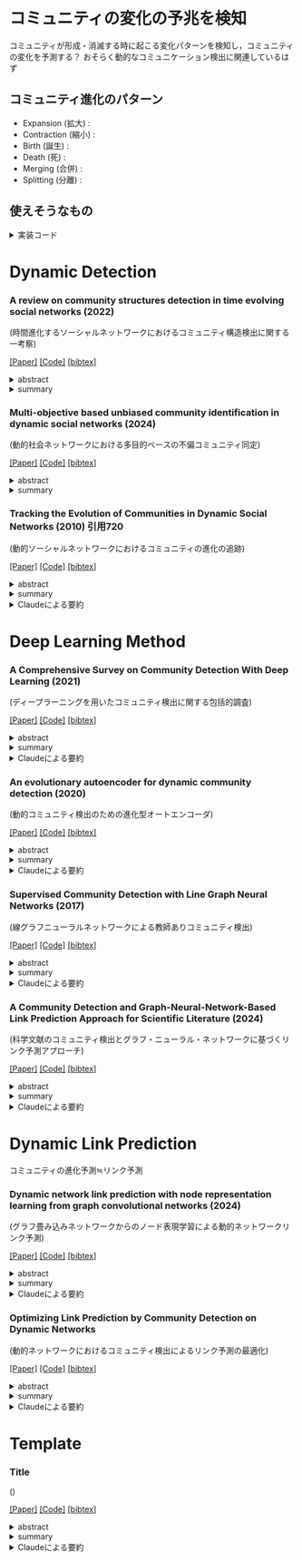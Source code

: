 # コミュニティの変化の予兆を検知
コミュニティが形成・消滅する時に起こる変化パターンを検知し，コミュニティの変化を予測する？
おそらく動的なコミュニケーション検出に関連しているはず
## コミュニティ進化のパターン
- Expansion (拡大) :
- Contraction (縮小) :
- Birth (誕生) :
- Death (死) :
- Merging (合併) :
- Splitting (分離) : 

## 使えそうなもの

<details><summary>実装コード</summary><div>

1. TGB (Temporal Graph Benchmark) Baselines[2]
   このリポジトリでは、連続時間の動的グラフモデルのベンチマーキングのためのコードが提供されています。JODIE、DyRep、TGAT、TGN、CAWNなど、複数の最新モデルの実装が含まれています。

   GitHub: https://github.com/fpour/TGB_Baselines

2. DGB (Dynamic Graph Benchmark)[5]
   この研究では、動的リンク予測の評価を改善するためのツールが提案されています。新しいデータセット、新しい負例サンプリング戦略、強力なベースラインモデルなどが含まれています。

   GitHub: https://github.com/fpour/DGB
</div></details> 

# Dynamic Detection

### A review on community structures detection in time evolving social networks (2022)
(時間進化するソーシャルネットワークにおけるコミュニティ構造検出に関する一考察)

[[Paper]](https://www.sciencedirect.com/science/article/pii/S1319157821002196)
[[Code]]()
[[bibtex]]()

<details><summary>abstract</summary><div>
近年、ソーシャルネットワークの利用が広く普及している。人間はこのようなネットワークの中で、同じような関心に基づいてグループを形成する傾向がある。このようなグループは、コミュニティやクラスターとして知られている。このような構造を検出することで、ソーシャルネットワークの組織と機能を特別に理解することができる。ネットワークは進化するため、その構造は変化する。本サーベイでは、この進化を動機とした動的ソーシャルネットワークにおけるコミュニティ検出問題の特徴と課題を明らかにする。我々の論文では、最先端の手法を技術的に調査・比較した。このサーベイは、ネットワークモデルと問題形成の定義から、研究者が最適な方法を見つけ、関連する将来の方向性を選択するのに役立つだろう。
</div></details> 

<details><summary>summary</summary><div>

- 動的ソーシャルネットワークにおけるコミュニティ検出手法を、ネットワークスナップショットアプローチと時系列ネットワークアプローチの2つに大別し、各アプローチの代表的な手法を詳細にレビューしている。 
- 各手法の特徴、使用データセット、時間複雑度、制限事項などを比較表にまとめ、技術的な比較を行っている。 
- この分野における主要な課題（異種ネットワーク、急速な変化への対応、プライバシー問題など）と今後の研究方向性（大規模ネットワーク、有向重み付きネットワーク、オーバーラップコミュニティなど）を明確に提示している。
</div></details> 



### Multi-objective based unbiased community identification in dynamic social networks (2024)
(動的社会ネットワークにおける多目的ベースの不偏コミュニティ同定)

[[Paper]](https://www.sciencedirect.com/science/article/pii/S0140366423004188)
[[Code]]()
[[bibtex]]()

<details><summary>abstract</summary><div>
ネットワークは、ノードとエッジという 2 つの基本エレメントのトポロジ的な配置です。現実世界のネットワークは静的ではありません。これらは時間とともに進化する傾向があり、ノードとエッジのセットも変化します。それらは、分析が大きな研究関心を集めているいくつかの隠されたデータで構成されています。類似したノードまたはエッジのグループを特定すると、それらの相互作用パターンについての知識を得るのに役立ちます。これらのグループはコミュニティと呼ばれ、バラバラまたは重複している場合があります。ネットワークのダイナミックな性質は、現在のコミュニティ構造にも影響を与え、それらを追跡することを困難にしています。この論文では、動的ネットワーク内のコミュニティ構造を特定するための多目的最適化アプローチを紹介します。ネットワークは、時間の経過とともに生成される一連のイベントと見なされ、各イベントは一度に導入される新しいエッジです。提案されたアルゴリズムは、ネットワークプロパティから着想を得た3つの目的関数を使用します。入力エッジに対応するノードのコミュニティは、その新しさに基づくアルゴリズムによって更新されます。このアルゴリズムは、パレートフロント最適なコミュニティを特定するための原則。このアルゴリズムは、12のデータセットで評価され、10の最先端のアルゴリズムと比較されます。実際のデータセットと接続されたデータセットで優れたパフォーマンスを示し、切断されたデータセットでも優れたパフォーマンスを発揮します。このアルゴリズムは、精度と品質の両方のメトリックを使用して評価され、品質メトリックは精度メトリックをわずかに上回ります。
</div></details> 

<details><summary>summary</summary><div>

- 動的手法の最新に近い文献を調査し，研究のトレンドを調査．
</div></details> 


### Tracking the Evolution of Communities in Dynamic Social Networks (2010) 引用720
(動的ソーシャルネットワークにおけるコミュニティの進化の追跡)

[[Paper]](https://ieeexplore.ieee.org/abstract/document/5562773)
[[Code]]()
[[bibtex]]()

<details><summary>abstract</summary><div>

</div></details> 

<details><summary>summary</summary><div>

- 歴史ある論文？引用数多い．
- 実験のデータセットを自作している．この分野では一般的なアプローチ？
- 拡大・縮小イベントや誕生・死イベント，マージ・分割イベントを持ったデータセットを作成している
- 進化の追跡をどうやってるの？→jaccard係数？
</div></details> 

<details><summary>Claudeによる要約</summary><div>


## 概要

この論文は、動的ネットワークにおけるコミュニティの進化を追跡するための新しいモデルと効率的な手法を提案している。

## 主な特徴

1. **動的コミュニティモデル**
   - コミュニティの誕生、消滅、分裂、併合などの重要なイベントを定義
   - これらのイベントを特定する方法を提示

2. **汎用的な手法**
   - 静的コミュニティ検出アルゴリズムに依存しない設計

3. **マッチング戦略**
   - Jaccard係数を使用してコミュニティ間の類似性を測定
   - 閾値ベースのマッチング戦略を採用

4. **評価**
   - 人工的に生成された動的ネットワークデータセットを使用
   - 従来の静的手法と比較して優れた性能を実証

5. **実世界データへの適用**
   - 約400万ユーザーの携帯電話通話ネットワークデータに適用
   - 2ヶ月間にわたる多数の動的コミュニティを特定

6. **スケーラビリティ**
   - 100万ノードのネットワークを約85秒で処理
   - 大規模ネットワークにも適用可能

## 結論

提案された手法は、大規模な動的ネットワークにおけるコミュニティの進化を効率的に追跡し、有意義な洞察を得るのに有効であることが示された。
</div></details> 

# Deep Learning Method

### A Comprehensive Survey on Community Detection With Deep Learning (2021)
(ディープラーニングを用いたコミュニティ検出に関する包括的調査)

[[Paper]](https://ieeexplore.ieee.org/document/9732192)
[[Code]]()
[[bibtex]]()

<details><summary>abstract</summary><div>
コミュニティは、ネットワーク内の他のコミュニティとは異なるメンバーの特徴やつながりを明らかにする。 コミュニティの検出はネットワーク分析において非常に重要である。 古典的なスペクトルクラスタリング法や統計的推論法にもかかわらず、近年、高次元ネットワークデータの取り扱いに有利なディープラーニング技術がコミュニティ検出のために大きく発展していることに気づく。 したがって、深層学習によるコミュニティ検出の最新の進歩を包括的に概観することは、学者や実務家にとってタイムリーである。 本サーベイでは、ディープニューラルネットワーク、ディープ非負行列分解、ディープスパースフィルタリングなどのディープラーニングに基づくモデルを含む、様々な最先端の手法を網羅する新しい分類法を考案・提案する。 主要カテゴリーであるディープニューラルネットワークは、さらに畳み込みネットワーク、グラフアテンションネットワーク、生成的敵対ネットワーク、オートエンコーダに分類される。 また、本サーベイでは、実験設定に対応するための一般的なベンチマークデータセット、評価指標、オープンソースの実装についてもまとめている。 次に、様々なドメインにおけるコミュニティ検出の実用的なアプリケーションについて議論し、実装シナリオを指摘する。 最後に、この急成長中の深層学習分野における挑戦的なトピックを提案することで、将来の方向性を概説する。
</div></details> 

<details><summary>summary</summary><div>

- 深層学習でのコミュニティ検出について調査
</div></details> 

<details><summary>Claudeによる要約</summary><div>

# ディープラーニングを用いたコミュニティ検出に関する包括的調査

## 概要

この論文は、ディープラーニングを用いたコミュニティ検出手法に関する包括的な調査を行っています。

## 主な内容

1. **背景と重要性**
   - コミュニティ検出の重要性と応用分野について説明

2. **手法の分類**
   以下の6カテゴリに分類し、体系的に整理:
   - 畳み込みネットワーク (CNN、GCN)
   - グラフ注意ネットワーク (GAT)
   - 敵対的生成ネットワーク (GAN)
   - オートエンコーダ (AE)
   - 深層非負値行列因子分解 (DNMF)
   - 深層スパースフィルタリング (DSF)

3. **手法の詳細レビュー**
   - 各カテゴリの代表的な手法について詳細に解説
   - 技術的特徴の比較

4. **リソースの整理**
   - ベンチマークデータセット
   - 評価指標
   - オープンソース実装

5. **応用例の紹介**
   - 実際のコミュニティ検出応用事例を紹介

6. **今後の研究課題**
   - 12の研究方向性を提示

## 結論

この論文は、ディープラーニングを用いたコミュニティ検出研究の現状を包括的にまとめ、今後の研究の指針を示す重要な調査論文となっています。
</div></details> 


### An evolutionary autoencoder for dynamic community detection (2020)
(動的コミュニティ検出のための進化型オートエンコーダ)

[[Paper]]()
[[Code]]()
[[bibtex]]()

<details><summary>abstract</summary><div>

</div></details> 

<details><summary>summary</summary><div>

- 深層学習での動的なコミュニティ検出について調査
</div></details> 

<details><summary>Claudeによる要約</summary><div>

</div></details> 

### Supervised Community Detection with Line Graph Neural Networks (2017)
(線グラフニューラルネットワークによる教師ありコミュニティ検出)

[[Paper]](https://arxiv.org/abs/1705.08415)
[[Code]]()
[[bibtex]]()

<details><summary>abstract</summary><div>
従来、グラフにおけるコミュニティ検出は、スペクトル法や確率的グラフモデルによる事後推論を用いて解決されてきた。 確率的ブロックモデルのようなランダムグラフ族に焦点を当てた最近の研究では、両方のアプローチが統一され、信号対雑音比の観点から統計的および計算的な検出閾値が特定されている。 コミュニティ検出をグラフ上のノード単位の分類問題として捉え直すことで、学習の観点からも研究することができる。 我々は、教師あり学習においてコミュニティ検出問題を解くための新しいグラフニューラルネットワーク（GNN）ファミリーを提案する。 我々は、データドリブンな方法で、基礎となる生成モデルにアクセスすることなく、GNNが、バイナリモデルやマルチクラス確率ブロックモデルに対する信念伝播アルゴリズムの性能に匹敵するか、あるいはそれを上回ることができることを示す。 特に、我々はGNNを、辺の隣接関係の線グラフ上で定義される非バックトラック演算子で補強することを提案する。 我々のモデルは実世界のデータセットにおいても良好な性能を達成している。 さらに、コミュニティ検出問題に対する線形GNNの学習における最適化ランドスケープを初めて分析し、ある単純化と仮定の下では、局所最小値と大域最小値における損失値はそれほど離れていないことを実証する。
</div></details>

<details><summary>summary</summary><div>

- GCNベースのコミュニティ検出モデル
</div></details> 

<details><summary>Claudeによる要約</summary><div>

</div></details> 

### A Community Detection and Graph-Neural-Network-Based Link Prediction Approach for Scientific Literature (2024)
(科学文献のコミュニティ検出とグラフ・ニューラル・ネットワークに基づくリンク予測アプローチ)

[[Paper]](https://www.mdpi.com/2227-7390/12/3/369)
[[Code]]()
[[bibtex]]()

<details><summary>abstract</summary><div>
この研究では、コミュニティ検出アルゴリズムとさまざまなグラフニューラルネットワーク(GNN)モデルと相乗効果を発揮し、科学文献ネットワークにおけるリンク予測を強化する新しいアプローチを提示します。Louvainコミュニティ検出アルゴリズムをGNNフレームワークに統合することで、テストしたすべてのモデルで一貫してパフォーマンスを向上させました。たとえば、Louvain モデルを GAT モデルと統合すると、AUC スコアが 0.777 から 0.823 に増加し、観察された典型的な改善が実証されました。Louvainモデルを他のGNNアーキテクチャと組み合わせた場合も同様の向上が見られ、コミュニティレベルの洞察を組み込むことの堅牢性と有効性が確認されました。この一貫したパフォーマンスの向上は、科学的な共同研究と引用の二者グラフに関する広範な実験に反映されており、コミュニティ検出とGNNを組み合わせて、スケーラビリティや解像度の制限などの一般的なリンク予測の課題を克服することの相乗効果の可能性を浮き彫りにしています。私たちの調査結果は、ネットワーク科学モデルの予測精度における重要な前進としてコミュニティ構造の統合を提唱し、高度な機械学習技術のレンズを通じて科学的なコラボレーションパターンを包括的に理解することを提供します。
</div></details> 

<details><summary>summary</summary><div>

- データセットは亜鉛電池に関する論文を収集して自作
- 引用・被引用でエッジをつないでるっぽい？
- リンク予測タスクにコミュニティ検出を組み合わせたら精度が上がったよ　という話？　コミュニティラベルをノードの属性として持たせるんだろうか？
- コミュニティをLouvain法で検出．コミュニティラベルを1hotベクトルとして検出し，ノード特徴ベクトルに連結している．
- 動的なリンク予測タスクにコミュニティ検出を導入するというのは結構ありなのでは？
</div></details> 

<details><summary>Claudeによる要約</summary><div>

</div></details> 

# Dynamic Link Prediction
コミュニティの進化予測≒リンク予測

### Dynamic network link prediction with node representation learning from graph convolutional networks (2024)
(グラフ畳み込みネットワークからのノード表現学習による動的ネットワークリンク予測)

[[Paper]](https://www.nature.com/articles/s41598-023-50977-6)
[[Code]]()
[[bibtex]]()

<details><summary>abstract</summary><div>
動的ネットワークリンク予測は、さまざまなシナリオで広く適用可能であり、データマイニング研究の焦点として徐々に浮上しています。ノード情報を包括的かつ正確に抽出し、時間的進化パターンをより深く理解することは、動的ネットワークにおけるリンク予測の研究において特に重要です。この問題に対処するために、本稿では、グラフ畳み込みネットワーク(GCN)に基づくノード表現学習フレームワーク、GCN_MAを紹介します。このフレームワークは、GCN、リカレントニューラルネットワーク(RNN)、マルチヘッドアテンションを効果的に組み合わせて、ノード埋め込みベクトルの包括的で正確な表現を実現します。GCNを通じてネットワークの構造的特徴とノードの特徴を集約し、マルチヘッドアテンションメカニズムを備えたRNNを組み込んで、動的ネットワークの時間的進化パターンをグローバルとローカルの両方の視点から捉えます。さらに、ノード集約効果(NRNAE)に基づくノード表現アルゴリズムを提案し、ノード集約や時間進化などの情報を合成して、ネットワークの構造特性を包括的に表現します。提案されたリンク予測手法の有効性は、6つの異なるデータセットで行われた実験を通じて検証されています。実験結果は、提案されたアプローチが最先端のベースライン法と比較して満足のいく結果をもたらすことを示しています。
</div></details> 

<details><summary>summary</summary><div>

- 
</div></details> 

<details><summary>Claudeによる要約</summary><div>
タイトル: 「グラフ畳み込みネットワークからのノード表現学習による動的ネットワークリンク予測」

要約:

この研究では、動的ネットワークのリンク予測のための新しいフレームワーク「GCN_MA」を提案しています。GCN_MAは以下の特徴を持っています：

1. グラフ畳み込みネットワーク(GCN)、長短期記憶(LSTM)ネットワーク、マルチヘッド注意機構を組み合わせて、ノードの包括的な表現を学習します。

2. 提案されたNRNAE(Node Representation based on Node Aggregation Effect)アルゴリズムを用いて、ノードの情報表現を豊かにします。

3. LSTMを使用してグローバルな時間進化パターンを捉え、マルチヘッド注意機構を用いてローカルな時間進化パターンを捉えます。

研究者たちは6つの実データセットで実験を行い、GCN_MAの性能を4つのベースライン手法と比較しました。結果は以下の通りです：

- GCN_MAは全てのデータセットでAUC(Area Under Curve)とAP(Average Precision)の両指標において最高の性能を示しました。
- パラメータ分析により、NRNAEアルゴリズムがGCNのノード埋め込みベクトルの学習を効果的に支援することが示されました。
- アブレーション実験により、フレームワークの各コンポーネントの有効性が確認されました。

結論として、GCN_MAは多次元特徴を同時に統合し、グローバルとローカルの両方の視点から時間属性を分析することで、動的ネットワークのリンク予測において優れた性能を示しました。

承知しました。論文で使用されている6つのデータセットの詳細を以下にMD形式でまとめます。

# 動的ネットワークリンク予測に使用されたデータセット

## 1. CollegeMsg
- **概要**: カリフォルニア大学アーバイン校のオンラインコミュニティにおける学生間のメッセージ通信を表す
- **ノード数**: 1,899
- **エッジ数**: 59,835
- **時間ステップ**: 47

## 2. Mooc_actions
- **概要**: 人気のあるMOOC（大規模公開オンラインコース）プラットフォームでユーザーが行ったアクションを表す
- **ノード数**: 7,047
- **エッジ数**: 411,749
- **時間ステップ**: 72

## 3. Bitcoinotc
- **概要**: Bitcoin OTCと呼ばれるプラットフォームでビットコインを取引する人々の信頼ネットワーク
- **ノード数**: 6,005
- **エッジ数**: 35,592
- **時間ステップ**: 62

## 4. Email-eu-core-temporal (EUT)
- **概要**: 大規模な欧州の研究機関におけるメールデータを使用して生成されたネットワーク
- **ノード数**: 1,005
- **エッジ数**: 332,334
- **時間ステップ**: 127

## 5. LastFM
- **概要**: オリジナルのLast.fmデータセットの概念に基づき、Million Song Datasetを基にしている
- **ノード数**: 1,000
- **エッジ数**: 1,293,103
- **時間ステップ**: 76

## 6. Wikipedia
- **概要**: Wikipediaのページを編集者が1ヶ月間編集したパブリックデータセット
- **ノード数**: 5,684
- **エッジ数**: 87,931
- **時間ステップ**: 42

## データセットの特徴

- これらのデータセットは、社会的相互作用、通信パターン、金融取引、Wikipediaなど、さまざまな領域から選ばれています。
- スパースなネットワークと密なネットワークの両方が含まれており、提案手法の有効性をより包括的に評価することができます。
- 時間ステップ数は42から127まで幅広く、異なる時間スケールでの動的ネットワークの振る舞いを分析することができます。
- ノード数とエッジ数も大きく異なり、小規模から中規模のネットワークまでカバーしています。

これらの多様なデータセットを使用することで、GCN_MAフレームワークの汎用性と効果を様々な状況下で検証することが可能となっています。
</div></details> 

### Optimizing Link Prediction by Community Detection on Dynamic Networks
(動的ネットワークにおけるコミュニティ検出によるリンク予測の最適化)

[[Paper]](https://xplorestaging.ieee.org/document/10392635)
[[Code]]()
[[bibtex]]()

<details><summary>abstract</summary><div>
リンク予測は、ネットワークの構造を理解し、相互接続ネットワーク上のピアノード間の欠落した接続や将来の接続を特定するために採用される機械学習技術である。 リンク予測に使用される手法の1つの顕著なカテゴリは、類似性に基づくアプローチであり、ネットワークからの局所的および大域的なトポロジー情報の両方を活用して、チームメイトの可能性がある作業員のリンクを予測する。 これらの手法は、静的なネットワーク上のローカルおよびグローバルな構造トポロジー情報を利用することを目的としている。 しかし、相互接続ノードやリンクが時間と共に変化する動的ネットワークには適していない。 このため、本研究では、精度と効率のバランスを追求し、動的ネットワーク上のリンク予測にコミュニティ検出を用いることを提案する。 コミュニティ分割におけるノードの影響力のある領域とその貢献度をパラメータ化し、相手ノードの潜在的な組み合わせを予測するために利用する、コミュニティ検出に基づくリンク予測フレームワークを提示する。 コミュニティ情報に基づく特徴は、他のグラフィカル特徴や類似性に基づく特徴に基づくリンク予測のための機械学習モデルの最適化にも適用できる。 実験評価結果は、我々のコミュニティ検出ベースのアプローチが、DBLPデータベース上のリンク予測モデルを強化し、AUCPRスコアが0.98を超える有意な精度を達成することを示している。
</div></details> 

<details><summary>summary</summary><div>

- やりたいことのイメージにかなり近い（動的リンク予測＋コミュニティ検出）
- 具体的なアプローチが見たいが内容がなぜか見れない
</div></details> 

<details><summary>Claudeによる要約</summary><div>

</div></details> 


# Template
### Title
()

[[Paper]]()
[[Code]]()
[[bibtex]]()

<details><summary>abstract</summary><div>

</div></details> 

<details><summary>summary</summary><div>

- 
</div></details> 

<details><summary>Claudeによる要約</summary><div>

</div></details> 